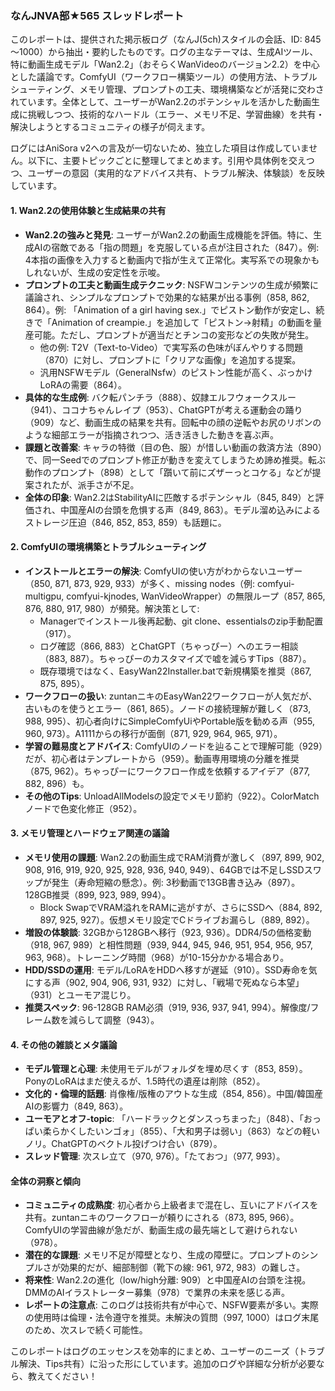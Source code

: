 ### なんJNVA部★565 スレッドレポート

このレポートは、提供された掲示板ログ（なんJ(5ch)スタイルの会話、ID: 845～1000）から抽出・要約したものです。ログの主なテーマは、生成AIツール、特に動画生成モデル「Wan2.2」（おそらくWanVideoのバージョン2.2）を中心とした議論です。ComfyUI（ワークフロー構築ツール）の使用方法、トラブルシューティング、メモリ管理、プロンプトの工夫、環境構築などが活発に交わされています。全体として、ユーザーがWan2.2のポテンシャルを活かした動画生成に挑戦しつつ、技術的なハードル（エラー、メモリ不足、学習曲線）を共有・解決しようとするコミュニティの様子が伺えます。

ログにはAniSora v2への言及が一切ないため、独立した項目は作成していません。以下に、主要トピックごとに整理してまとめます。引用や具体例を交えつつ、ユーザーの意図（実用的なアドバイス共有、トラブル解決、体験談）を反映しています。

#### 1. Wan2.2の使用体験と生成結果の共有
- **Wan2.2の強みと発見**: ユーザーがWan2.2の動画生成機能を評価。特に、生成AIの宿敵である「指の問題」を克服している点が注目された（847）。例: 4本指の画像を入力すると動画内で指が生えて正常化。実写系での現象かもしれないが、生成の安定性を示唆。
- **プロンプトの工夫と動画生成テクニック**: NSFWコンテンツの生成が頻繁に議論され、シンプルなプロンプトで効果的な結果が出る事例（858, 862, 864）。例: 「Animation of a girl having sex.」でピストン動作が安定し、続きで「Animation of creampie.」を追加して「ピストン→射精」の動画を量産可能。ただし、プロンプトが適当だとチンコの変形などの失敗が発生。
  - 他の例: T2V（Text-to-Video）で実写系の色味がぼんやりする問題（870）に対し、プロンプトに「クリアな画像」を追加する提案。
  - 汎用NSFWモデル（GeneralNsfw）のピストン性能が高く、ぶっかけLoRAの需要（864）。
- **具体的な生成例**: バク転パンチラ（888）、奴隷エルフウォークスルー（941）、ココナちゃんレイプ（953）、ChatGPTが考える運動会の踊り（909）など、動画生成の結果を共有。回転中の顔の逆転やお尻のリボンのような細部エラーが指摘されつつ、活き活きした動きを喜ぶ声。
- **課題と改善案**: キャラの特徴（目の色、服）が惜しい動画の救済方法（890）で、同一Seedでのプロンプト修正が動きを変えてしまうため諦め推奨。転ぶ動作のプロンプト（898）として「躓いて前にズザーっとコケる」などが提案されたが、派手さが不足。
- **全体の印象**: Wan2.2はStabilityAIに匹敵するポテンシャル（845, 849）と評価され、中国産AIの台頭を危惧する声（849, 863）。モデル溜め込みによるストレージ圧迫（846, 852, 853, 859）も話題に。

#### 2. ComfyUIの環境構築とトラブルシューティング
- **インストールとエラーの解決**: ComfyUIの使い方がわからないユーザー（850, 871, 873, 929, 933）が多く、missing nodes（例: comfyui-multigpu, comfyui-kjnodes, WanVideoWrapper）の無限ループ（857, 865, 876, 880, 917, 980）が頻発。解決策として:
  - Managerでインストール後再起動、git clone、essentialsのzip手動配置（917）。
  - ログ確認（866, 883）とChatGPT（ちゃっぴー）へのエラー相談（883, 887）。ちゃっぴーのカスタマイズで嘘を減らすTips（887）。
  - 既存環境ではなく、EasyWan22Installer.batで新規構築を推奨（867, 875, 895）。
- **ワークフローの扱い**: zuntanニキのEasyWan22ワークフローが人気だが、古いものを使うとエラー（861, 865）。ノードの接続理解が難しく（873, 988, 995）、初心者向けにSimpleComfyUiやPortable版を勧める声（955, 960, 973）。A1111からの移行が面倒（871, 929, 964, 965, 971）。
- **学習の難易度とアドバイス**: ComfyUIのノードを辿ることで理解可能（929）だが、初心者はテンプレートから（959）。動画専用環境の分離を推奨（875, 962）。ちゃっぴーにワークフロー作成を依頼するアイデア（877, 882, 896）も。
- **その他のTips**: UnloadAllModelsの設定でメモリ節約（922）。ColorMatchノードで色変化修正（952）。

#### 3. メモリ管理とハードウェア関連の議論
- **メモリ使用の課題**: Wan2.2の動画生成でRAM消費が激しく（897, 899, 902, 908, 916, 919, 920, 925, 928, 936, 940, 949）、64GBでは不足しSSDスワップが発生（寿命短縮の懸念）。例: 3秒動画で13GB書き込み（897）。128GB推奨（899, 923, 989, 994）。
  - Block SwapでVRAM溢れをRAMに逃がすが、さらにSSDへ（884, 892, 897, 925, 927）。仮想メモリ設定でCドライブお漏らし（889, 892）。
- **増設の体験談**: 32GBから128GBへ移行（923, 936）。DDR4/5の価格変動（918, 967, 989）と相性問題（939, 944, 945, 946, 951, 954, 956, 957, 963, 968）。トレーニング時間（968）が10-15分かかる場合あり。
- **HDD/SSDの運用**: モデル/LoRAをHDDへ移すが遅延（910）。SSD寿命を気にする声（902, 904, 906, 931, 932）に対し、「戦場で死ぬなら本望」（931）とユーモア混じり。
- **推奨スペック**: 96-128GB RAM必須（919, 936, 937, 941, 994）。解像度/フレーム数を減らして調整（943）。

#### 4. その他の雑談とメタ議論
- **モデル管理と心理**: 未使用モデルがフォルダを埋め尽くす（853, 859）。PonyのLoRAはまだ使えるが、1.5時代の遺産は削除（852）。
- **文化的・倫理的話題**: 肖像権/版権のアウトな生成（854, 856）。中国/韓国産AIの影響力（849, 863）。
- **ユーモアとオフ-topic**: 「ハードラックとダンスっちまった」（848）、「おっぱい柔らかくしたいンゴォ」（855）、「大和男子は弱い」（863）などの軽いノリ。ChatGPTのベクトル投げつけ合い（879）。
- **スレッド管理**: 次スレ立て（970, 976）。「たておつ」（977, 993）。

#### 全体の洞察と傾向
- **コミュニティの成熟度**: 初心者から上級者まで混在し、互いにアドバイスを共有。zuntanニキのワークフローが頼りにされる（873, 895, 966）。ComfyUIの学習曲線が急だが、動画生成の最先端として避けられない（978）。
- **潜在的な課題**: メモリ不足が障壁となり、生成の障壁に。プロンプトのシンプルさが効果的だが、細部制御（靴下の線: 961, 972, 983）の難しさ。
- **将来性**: Wan2.2の進化（low/high分離: 909）と中国産AIの台頭を注視。DMMのAIイラストレーター募集（978）で業界の未来を感じる声。
- **レポートの注意点**: このログは技術共有が中心で、NSFW要素が多い。実際の使用時は倫理・法令遵守を推奨。未解決の質問（997, 1000）はログ末尾のため、次スレで続く可能性。

このレポートはログのエッセンスを効率的にまとめ、ユーザーのニーズ（トラブル解決、Tips共有）に沿った形にしています。追加のログや詳細な分析が必要なら、教えてください！